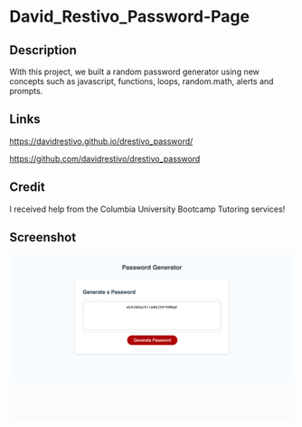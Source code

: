 # David_Restivo_Password-Page

## Description
With this project, we built a random password generator using new concepts such as javascript, functions, loops, random.math, alerts and prompts.

## Links

https://davidrestivo.github.io/drestivo_password/

https://github.com/davidrestivo/drestivo_password


## Credit
I received help from the Columbia University Bootcamp Tutoring services!


## Screenshot

![Screenshot for my homework](./Assets/dRestivo%20Password%20Page.png)